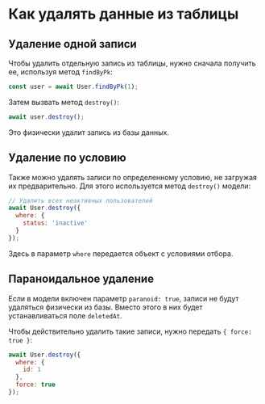 # Как удалять данные из таблицы

## Удаление одной записи

Чтобы удалить отдельную запись из таблицы, нужно сначала получить ее, используя метод `findByPk`:

```js
const user = await User.findByPk(1);
```

Затем вызвать метод `destroy()`:

```js
await user.destroy();
```

Это физически удалит запись из базы данных.

## Удаление по условию

Также можно удалять записи по определенному условию, не загружая их предварительно. Для этого используется метод `destroy()` модели:

```js
// Удалить всех неактивных пользователей
await User.destroy({
  where: {
    status: 'inactive'
  }
});
```

Здесь в параметр `where` передается объект с условиями отбора.

## Параноидальное удаление

Если в модели включен параметр `paranoid: true`, записи не будут удаляться физически из базы. Вместо этого в них будет устанавливаться поле `deletedAt`.

Чтобы действительно удалить такие записи, нужно передать `{ force: true }`:

```js 
await User.destroy({
  where: {
    id: 1
  },
  force: true 
});
```
